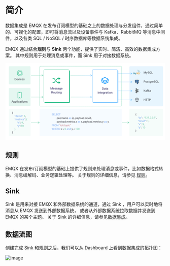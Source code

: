 # 简介

数据集成是 EMQX 在发布订阅模型的基础之上的数据处理与分发组件，通过简单的、可视化的配置，即可将消息流以及设备事件与 Kafka、RabbitMQ 等消息中间件，以及各类 SQL / NoSQL / 时序数据库等数据系统集成。

EMQX 通过结合**规则**与 **Sink** 两个功能，提供了实时、简洁、高效的数据集成方案。
其中规则用于处理消息或事件，而 Sink 用于对接数据系统。

![image](./assets/rules/data-integration-arch.png)

## 规则

EMQX 在发布/订阅模型的基础上提供了规则来处理消息或事件，比如数据格式转换、消息编解码、业务逻辑处理等。
关于规则的详细信息，请参见 [规则](./rules.md)。

## Sink 

 Sink 是用来对接 EMQX 和外部数据系统的通道，通过 Sink ，用户可以实时地将消息从 EMQX 发送到外部数据系统，
或者从外部数据系统拉取数据并发送到 EMQX 的某个主题。
关于 Sink 的详细信息，请参见[数据集成](./data-bridges.md)。

## 数据流图

创建完成 Sink 和规则之后，我们可以从 Dashboard 上看到数据集成的拓扑图：

![image](./assets/rules/cn_introduction_flow.png)
